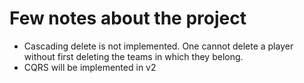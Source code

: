 # Few notes about the project

- Cascading delete is not implemented. One cannot delete a player without first
  deleting the teams in which they belong.
- CQRS will be implemented in v2